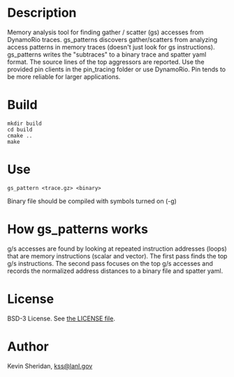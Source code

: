 # Description
Memory analysis tool for finding gather / scatter (gs) accesses from DynamoRio traces. gs_patterns discovers gather/scatters from analyzing access patterns in memory traces (doesn't just look for gs instructions). gs_patterns writes the "subtraces" to a binary trace and spatter yaml format. The source lines of the top aggressors are reported. Use the provided pin clients in the pin_tracing folder or use DynamoRio. Pin tends to be more reliable for larger applications.

# Build
```
mkdir build
cd build
cmake ..
make
```

# Use
```
gs_pattern <trace.gz> <binary>
```
Binary file should be compiled with symbols turned on (-g)

# How gs_patterns works
g/s accesses are found by looking at repeated instruction addresses (loops) that are memory instructions (scalar and vector). The first pass finds the top g/s instructions. The second pass focuses on the top g/s accesses and records the normalized address distances to a binary file and spatter yaml.

# License
BSD-3 License. See [the LICENSE file](https://github.com/lanl/gs_patterns/blob/main/LICENSE).
  
# Author
Kevin Sheridan, <kss@lanl.gov>
